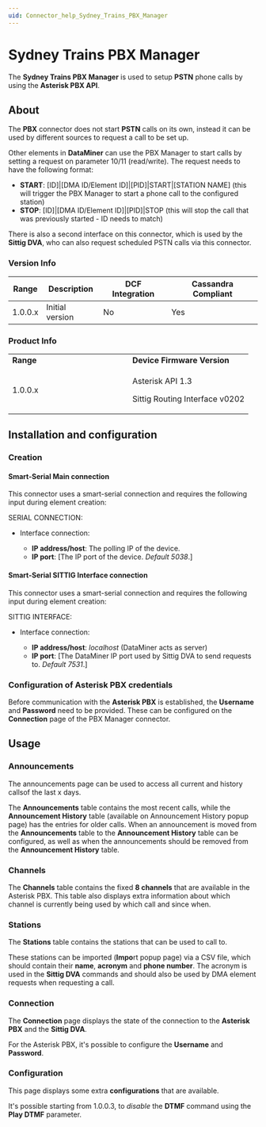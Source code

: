 ```yaml
---
uid: Connector_help_Sydney_Trains_PBX_Manager
---
```


# Sydney Trains PBX Manager

The **Sydney Trains PBX Manager** is used to setup **PSTN** phone calls by using the **Asterisk PBX API**.

## About

The **PBX** connector does not start **PSTN** calls on its own, instead it can be used by different sources to request a call to be set up.

Other elements in **DataMiner** can use the PBX Manager to start calls by setting a request on parameter 10/11 (read/write). The request needs to have the following format:

- **START**: \[ID\]\|\[DMA ID/Element ID\]\|\[PID\]\|START\|\[STATION NAME\] (this will trigger the PBX Manager to start a phone call to the configured station)
- **STOP**: \[ID\]\|\[DMA ID/Element ID\]\|\[PID\]\|STOP (this will stop the call that was previously started - ID needs to match)

There is also a second interface on this connector, which is used by the **Sittig DVA**, who can also request scheduled PSTN calls via this connector.

### Version Info

| **Range** | **Description** | **DCF Integration** | **Cassandra Compliant** |
|------------------|-----------------|---------------------|-------------------------|
| 1.0.0.x          | Initial version | No                  | Yes                     |

### Product Info

<table>
<colgroup>
<col style="width: 50%" />
<col style="width: 50%" />
</colgroup>
<tbody>
<tr class="odd">
<td><strong>Range</strong></td>
<td><strong>Device Firmware Version</strong></td>
</tr>
<tr class="even">
<td>1.0.0.x</td>
<td><p>Asterisk API 1.3</p>
<p>Sittig Routing Interface v0202</p></td>
</tr>
</tbody>
</table>

## Installation and configuration

### Creation

#### Smart-Serial Main connection

This connector uses a smart-serial connection and requires the following input during element creation:

SERIAL CONNECTION:

- Interface connection:

  - **IP address/host**: The polling IP of the device.
  - **IP port**: \[The IP port of the device. *Default 5038*.\]

#### Smart-Serial SITTIG Interface connection

This connector uses a smart-serial connection and requires the following input during element creation:

SITTIG INTERFACE:

- Interface connection:

  - **IP address/host**: *localhost* (DataMiner acts as server)
  - **IP port**: \[The DataMiner IP port used by Sittig DVA to send requests to. *Default 7531*.\]

### Configuration of Asterisk PBX credentials

Before communication with the **Asterisk PBX** is established, the **Username** and **Password** need to be provided. These can be configured on the **Connection** page of the PBX Manager connector.

## Usage

### Announcements

The announcements page can be used to access all current and history callsof the last x days.

The **Announcements** table contains the most recent calls, while the **Announcement History** table (available on Announcement History popup page) has the entries for older calls. When an announcement is moved from the **Announcements** table to the **Announcement History** table can be configured, as well as when the announcements should be removed from the **Announcement History** table.

### Channels

The **Channels** table contains the fixed **8 channels** that are available in the Asterisk PBX. This table also displays extra information about which channel is currently being used by which call and since when.

### Stations

The **Stations** table contains the stations that can be used to call to.

These stations can be imported (**Impo**rt popup page) via a CSV file, which should contain their **name**, **acronym** and **phone number**. The acronym is used in the **Sittig DVA** commands and should also be used by DMA element requests when requesting a call.

### Connection

The **Connection** page displays the state of the connection to the **Asterisk PBX** and the **Sittig DVA**.

For the Asterisk PBX, it's possible to configure the **Username** and **Password**.

### Configuration

This page displays some extra **configurations** that are available.

It's possible starting from 1.0.0.3, to *disable* the **DTMF** command using the **Play DTMF** parameter.
